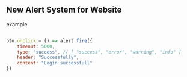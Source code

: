 ## New Alert System for Website

example
``` js

btn.onclick = () => alert.fire({
    timeout: 5000,
    type: "success", // [ "success", "error", "warning", "info" ]
    header: "Successfully",
    content: "Login successfull"
})

```
